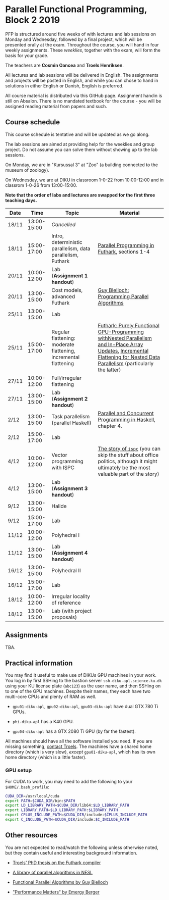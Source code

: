 # Parallel Functional Programming, Block 2 2019

PFP is structured around five weeks of with lectures and lab sessions
on Monday and Wednesday, followed by a final project, which will be
presented orally at the exam.  Throughout the course, you will hand in
four weekly assignments.  These *weeklies*, together with the exam,
will form the basis for your grade.

The teachers are **Cosmin Oancea** and **Troels Henriksen**.

All lectures and lab sessions will be delivered in English.  The
assignments and projects will be posted in English, and while you can
chose to hand in solutions in either English or Danish, English is
preferred.

All course material is distributed via this GitHub page.  Assignment
handin is still on Absalon.  There is no mandated textbook for the
course - you will be assigned reading material from papers and such.

## Course schedule

This course schedule is tentative and will be updated as we go along.

The lab sessions are aimed at providing help for the weeklies and
group project.  Do not assume you can solve them without showing up to
the lab sessions.

On Monday, we are in "Kursussal 3" at "Zoo" (a building connected to
the museum of zoology).

On Wednesday, we are at DIKU in classroom 1-0-22 from 10:00-12:00 and
in classrom 1-0-26 from 13:00-15:00.

**Note that the order of labs and lectures are swapped for the first
three teaching days.**

| Date | Time | Topic | Material |
| --- | --- | --- | --- |
| 18/11 | 13:00-15:00 | *Cancelled* |
| 18/11 | 15:00-17:00 | Intro, deterministic parallelism, data parallelism, Futhark | [Parallel Programming in Futhark](https://futhark-book.readthedocs.io/en/latest/), sections 1-4 | |
| 20/11 | 10:00-12:00 | Lab (**Assignment 1 handout**) | |
| 20/11 | 13:00-15:00 | Cost models, advanced Futhark | [Guy Blelloch: Programming Parallel Algorithms](material/blelloch-programming-parallel-algorithms.pdf) |
| 25/11 | 13:00-15:00 | Lab | |
| 25/11 | 15:00-17:00 | Regular flattening: moderate flattening, incremental flattening | [Futhark: Purely Functional GPU-Programming withNested Parallelism and In-Place Array Updates](https://futhark-lang.org/publications/pldi17.pdf), [Incremental Flattening for Nested Data Parallelism](https://futhark-lang.org/publications/ppopp19.pdf) (particularly the latter) |
| 27/11 | 10:00-12:00 | Full/irregular flattening | |
| 27/11 | 13:00-15:00 | Lab (**Assignment 2 handout**) | |
| 2/12 | 13:00-15:00 | Task parallelism (parallel Haskell) | [Parallel and Concurrent Programming in Haskell](https://www.oreilly.com/library/view/parallel-and-concurrent/9781449335939/), chapter 4. |
| 2/12 | 15:00-17:00 | Lab | |
| 4/12 | 10:00-12:00 | Vector programming with ISPC | [The story of `ispc`](https://pharr.org/matt/blog/2018/04/18/ispc-origins.html) (you can skip the stuff about office politics, although it might ultimately be the most valuable part of the story) |
| 4/12 | 13:00-15:00 | Lab (**Assignment 3 handout**) | |
| 9/12 | 13:00-15:00 | Halide | |
| 9/12 | 15:00-17:00 | Lab | |
| 11/12 | 10:00-12:00 | Polyhedral I | |
| 11/12 | 13:00-15:00 | Lab (**Assignment 4 handout**) | |
| 16/12 | 13:00-15:00 | Polyhedral II | |
| 16/12 | 15:00-17:00 | Lab | |
| 18/12 | 10:00-12:00 | Irregular locality of reference | |
| 18/12 | 13:00-15:00 | Lab (with project proposals) | |

## Assignments

TBA.

## Practical information

You may find it useful to make use of DIKUs GPU machines in your work.
You log in by first SSHing to the bastion server
`ssh-diku-apl.science.ku.dk` using your KU license plate (`abc123`) as
the user name, and then SSHing on to one of the GPU machines.  Despite
their names, they each have two multi-core CPUs and plenty of RAM as
well.

  * `gpu01-diku-apl`, `gpu02-diku-apl`, `gpu03-diku-apl` have dual GTX
    780 Ti GPUs.

  * `phi-diku-apl` has a K40 GPU.

  * `gpu04-diku-apl` has a GTX 2080 Ti GPU (by far the fastest).

All machines should have all the software installed you need.  If you
are missing something, [contact Troels](mailto:athas@sigkill.dk).  The
machines have a shared home directory (which is very slow), *except*
`gpu01-diku-apl`, which has its own home directory (which is a little
faster).

### GPU setup

For CUDA to work, you may need to add the following to your `$HOME/.bash_profile`:

```bash
CUDA_DIR=/usr/local/cuda
export PATH=$CUDA_DIR/bin:$PATH
export LD_LIBRARY_PATH=$CUDA_DIR/lib64:$LD_LIBRARY_PATH
export LIBRARY_PATH=$LD_LIBRARY_PATH:$LIBRARY_PATH
export CPLUS_INCLUDE_PATH=$CUDA_DIR/include:$CPLUS_INCLUDE_PATH
export C_INCLUDE_PATH=$CUDA_DIR/include:$C_INCLUDE_PATH
```

## Other resources

You are not expected to read/watch the following unless otherwise
noted, but they contain useful and interesting background information.

* [Troels' PhD thesis on the Futhark compiler](https://futhark-lang.org/publications/troels-henriksen-phd-thesis.pdf)

* [A library of parallel algorithms in NESL](http://www.cs.cmu.edu/~scandal/nesl/algorithms.html)

* [Functional Parallel Algorithms by Guy Blelloch](https://vimeo.com/showcase/1468571/video/16541324)

* ["Performance Matters" by Emergy Berger](https://www.youtube.com/watch?v=r-TLSBdHe1A)
